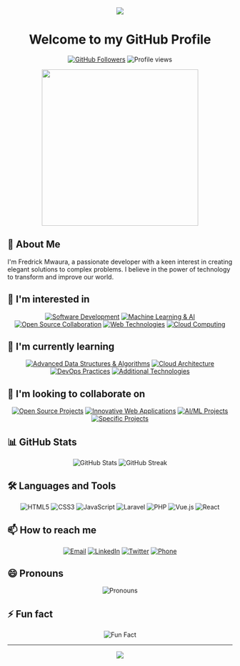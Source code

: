 <div align="center">
  <img src="https://capsule-render.vercel.app/api?type=waving&color=gradient&height=200&section=header&text=Fredrick%20Mwaura&fontSize=80&fontAlignY=35&animation=fadeIn" />
</div>

<h1 align="center">Welcome to my GitHub Profile</h1>

<p align="center">
  <a href="https://github.com/fredrick-mwaura"><img src="https://img.shields.io/github/followers/fredrick-mwaura?label=Followers&style=social" alt="GitHub Followers" /></a>
  <img src="https://komarev.com/ghpvc/?username=fredrick-mwaura&label=Profile%20views&color=0e75b6&style=flat" alt="Profile views" />
</p>

<div align="center">
  <img src="https://media.giphy.com/media/qgQUggAC3Pfv687qPC/giphy.gif" width="350" />
</div>

## 👋 About Me

I'm Fredrick Mwaura, a passionate developer with a keen interest in creating elegant solutions to complex problems. I believe in the power of technology to transform and improve our world.

## 👀 I'm interested in
<p align="center">
  <a href="#"><img src="https://img.shields.io/badge/Software_Development-8B5CF6?style=for-the-badge&logoColor=white" alt="Software Development" /></a>
  <a href="#"><img src="https://img.shields.io/badge/Machine_Learning_&_AI-D946EF?style=for-the-badge&logoColor=white" alt="Machine Learning & AI" /></a>
  <a href="#"><img src="https://img.shields.io/badge/Open_Source_Collaboration-F97316?style=for-the-badge&logoColor=white" alt="Open Source Collaboration" /></a>
  <a href="#"><img src="https://img.shields.io/badge/Web_Technologies-0EA5E9?style=for-the-badge&logoColor=white" alt="Web Technologies" /></a>
  <a href="#"><img src="https://img.shields.io/badge/Cloud_Computing-9b87f5?style=for-the-badge&logoColor=white" alt="Cloud Computing" /></a>
</p>

## 🌱 I'm currently learning
<p align="center">
  <a href="#"><img src="https://img.shields.io/badge/Advanced_Data_Structures_&_Algorithms-E5DEFF?style=for-the-badge&logo=codecademy&logoColor=000000" alt="Advanced Data Structures & Algorithms" /></a>
  <a href="#"><img src="https://img.shields.io/badge/Cloud_Architecture-D3E4FD?style=for-the-badge&logo=amazon-aws&logoColor=000000" alt="Cloud Architecture" /></a>
  <a href="#"><img src="https://img.shields.io/badge/DevOps_Practices-FFDEE2?style=for-the-badge&logo=docker&logoColor=000000" alt="DevOps Practices" /></a>
  <a href="#"><img src="https://img.shields.io/badge/Additional_Technologies-FDE1D3?style=for-the-badge&logo=coursera&logoColor=000000" alt="Additional Technologies" /></a>
</p>

## 💞️ I'm looking to collaborate on
<p align="center">
  <a href="#"><img src="https://img.shields.io/badge/Open_Source_Projects-F2FCE2?style=for-the-badge&logo=github&logoColor=000000" alt="Open Source Projects" /></a>
  <a href="#"><img src="https://img.shields.io/badge/Innovative_Web_Applications-FEF7CD?style=for-the-badge&logo=react&logoColor=000000" alt="Innovative Web Applications" /></a>
  <a href="#"><img src="https://img.shields.io/badge/AI/ML_Projects-FEC6A1?style=for-the-badge&logo=tensorflow&logoColor=000000" alt="AI/ML Projects" /></a>
  <a href="#"><img src="https://img.shields.io/badge/Specific_Projects-F1F0FB?style=for-the-badge&logo=hackster&logoColor=000000" alt="Specific Projects" /></a>
</p>

## 📊 GitHub Stats

<div align="center">
  <img src="https://github-readme-stats.vercel.app/api?username=fredrick-mwaura&show_icons=true&theme=radical" alt="GitHub Stats" />
  <img src="https://github-readme-streak-stats.herokuapp.com/?user=fredrick-mwaura&theme=radical" alt="GitHub Streak" />

</div>

## 🛠️ Languages and Tools

<p align="center">
  <img src="https://img.shields.io/badge/HTML5-E34F26?style=for-the-badge&logo=html5&logoColor=white" alt="HTML5" />
  <img src="https://img.shields.io/badge/CSS3-1572B6?style=for-the-badge&logo=css3&logoColor=white" alt="CSS3" />
  <img src="https://img.shields.io/badge/JavaScript-F7DF1E?style=for-the-badge&logo=javascript&logoColor=black" alt="JavaScript" />
  <img src="https://img.shields.io/badge/Laravel-E14B32?style=for-the-badge&logo=laravel&logoColor=white" alt="Laravel" />
  <img src="https://img.shields.io/badge/PHP-777BB4?style=for-the-badge&logo=php&logoColor=white" alt="PHP" />
  <img src="https://img.shields.io/badge/Vue.js-4FC08D?style=for-the-badge&logo=vue.js&logoColor=white" alt="Vue.js" />
  <img src="https://img.shields.io/badge/React-20232A?style=for-the-badge&logo=react&logoColor=61DAFB" alt="React" />
  <!-- Add more technologies you work with -->
</p>

## 📫 How to reach me
<p align="center">
  <a href="mailto:fredrickmwaura691@gmail.com"><img src="https://img.shields.io/badge/Email-D14836?style=for-the-badge&logo=gmail&logoColor=white" alt="Email" /></a>
  <a href="https://linkedin.com/in/fredrick-mwaura"><img src="https://img.shields.io/badge/LinkedIn-0077B5?style=for-the-badge&logo=linkedin&logoColor=white" alt="LinkedIn" /></a>
  <a href="https://twitter.com/freddy3390"><img src="https://img.shields.io/badge/Twitter-1DA1F2?style=for-the-badge&logo=twitter&logoColor=white" alt="Twitter" /></a>
  <a href="tel:+15551234567"><img src="https://img.shields.io/badge/Phone-34b7f1?style=for-the-badge&logo=phone&logoColor=white" alt="Phone" /></a>
  <!-- Add more contact methods as needed -->
</p>

## 😄 Pronouns
<p align="center">
  <img src="https://img.shields.io/badge/He-Him-7E69AB?style=for-the-badge" alt="Pronouns" />
</p>

## ⚡ Fun fact
<p align="center">
  <img src="https://img.shields.io/badge/I once taught myself to juggle spoons-6E59A5?style=for-the-badge" alt="Fun Fact" />
</p>

---

<div align="center">
  <img src="https://capsule-render.vercel.app/api?type=waving&color=gradient&height=100&section=footer" />
</div>

<!---
fredrick-mwaura/fredrick-mwaura is a ✨ special ✨ repository because its `README.md` (this file) appears on your GitHub profile.
You can click the Preview link to take a look at your changes.
--->
